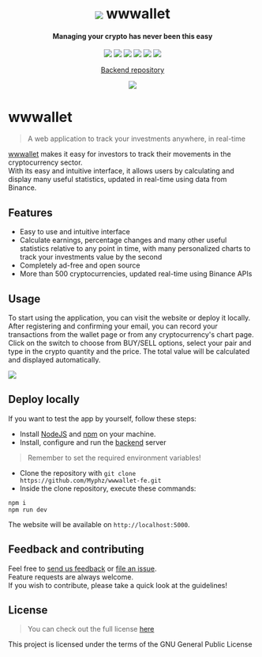 <p align="center">
<h1 align="center">
<img style="vertical-align: middle" src="https://wwwallet.app/icons/logo.svg">
wwwallet
</h1>
<h4 align="center">Managing your crypto has never been this easy</h4>
</p>

<p align="center">
<img src="https://img.shields.io/badge/HTML5-E34F26?style=for-the-badge&logo=html5&logoColor=white">
<img src="https://img.shields.io/badge/Sass-CC6699?style=for-the-badge&logo=sass&logoColor=white">
<img src="https://img.shields.io/badge/JavaScript-F7DF1E?style=for-the-badge&logo=javascript&logoColor=black">
<img src="https://img.shields.io/badge/Vue.js-35495E?style=for-the-badge&logo=vue.js&logoColor=4FC08D">
<img src="https://img.shields.io/badge/MongoDB-4EA94B?style=for-the-badge&logo=mongodb&logoColor=white">
<img src="https://img.shields.io/badge/Bitcoin-000000?style=for-the-badge&logo=bitcoin&logoColor=white">
</p>

<p align="center">
<a href="https://github.com/Myphz/wwwallet-be" target="_blank">Backend repository</a>
</p>

<p align="center">
<img src="https://wwwallet.app/images/tablet_mockup.png">
</p>


# wwwallet
> A web application to track your investments anywhere, in real-time

<a href="https://wwwallet.app/" target="_blank">wwwallet</a> makes it easy for investors to track their movements in the cryptocurrency sector.  
With its easy and intuitive interface, it allows users by calculating and display many useful statistics, updated in real-time using data from Binance.

## Features
- Easy to use and intuitive interface
- Calculate earnings, percentage changes and many other useful statistics relative to any point in time, with many personalized charts to track your investments value by the second
- Completely ad-free and open source
- More than 500 cryptocurrencies, updated real-time using Binance APIs

## Usage
To start using the application, you can visit the website or deploy it locally.  
After registering and confirming your email, you can record your transactions from the wallet page or from any cryptocurrency's chart page.
Click on the switch to choose from BUY/SELL options, select your pair and type in the crypto quantity and the price. The total value will be calculated and displayed automatically.

<img src="https://wwwallet.app/images/transaction.png">

## Deploy locally
If you want to test the app by yourself, follow these steps:
- Install <a href="https://nodejs.org/" target="_blank">NodeJS</a> and <a href="https://www.npmjs.com/">npm</a> on your machine.
- Install, configure and run the <a href="https://github.com/Myphz/wwwallet-be">backend</a> server
> Remember to set the required environment variables!
- Clone the repository with `git clone https://github.com/Myphz/wwwallet-fe.git`
- Inside the clone repository, execute these commands:
```
npm i
npm run dev
```
The website will be available on `http://localhost:5000`.

## Feedback and contributing
Feel free to <a href="https://wwwallet.app/feedback" target="_blank">send us feedback</a> or <a href="https://github.com/Myphz/wwwallet-fe/issues" target="_blank">file an issue</a>.  
Feature requests are always welcome.  
If you wish to contribute, please take a quick look at the guidelines!

## License
> You can check out the full license <a href="https://github.com/Myphz/wwwallet-fe/blob/main/LICENSE" target="_blank">here</a>

This project is licensed under the terms of the GNU General Public License